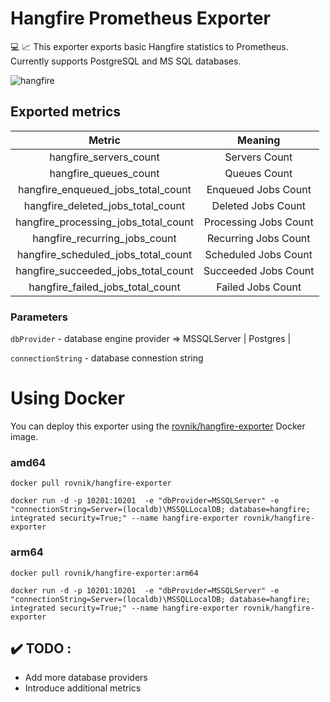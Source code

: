 # Hangfire Prometheus Exporter
:computer: :chart_with_upwards_trend: This exporter exports basic Hangfire statistics to Prometheus. Currently supports PostgreSQL and MS SQL databases.

![hangfire](https://github.com/user-attachments/assets/0167c37a-afc1-46e9-80c0-26b209bcad36)

## Exported metrics
|Metric |Meaning |
| :---:   | :---: |
| hangfire_servers_count | Servers Count   | 
| hangfire_queues_count | Queues Count   | 
| hangfire_enqueued_jobs_total_count | Enqueued Jobs Count   | 
| hangfire_deleted_jobs_total_count | Deleted Jobs Count   | 
| hangfire_processing_jobs_total_count | Processing Jobs Count   | 
| hangfire_recurring_jobs_count | Recurring Jobs Count   | 
| hangfire_scheduled_jobs_total_count | Scheduled Jobs Count   | 
| hangfire_succeeded_jobs_total_count | Succeeded Jobs Count   | 
| hangfire_failed_jobs_total_count | Failed Jobs Count   | 

### Parameters
`dbProvider` - database engine provider => MSSQLServer | Postgres |

`connectionString` - database connestion string 

# Using Docker

You can deploy this exporter using the [rovnik/hangfire-exporter](https://hub.docker.com/r/rovnik/hangfire-exporter) Docker image.

### amd64
```
docker pull rovnik/hangfire-exporter

docker run -d -p 10201:10201  -e "dbProvider=MSSQLServer" -e "connectionString=Server=(localdb)\MSSQLLocalDB; database=hangfire; integrated security=True;" --name hangfire-exporter rovnik/hangfire-exporter
```
### arm64
```
docker pull rovnik/hangfire-exporter:arm64

docker run -d -p 10201:10201  -e "dbProvider=MSSQLServer" -e "connectionString=Server=(localdb)\MSSQLLocalDB; database=hangfire; integrated security=True;" --name hangfire-exporter rovnik/hangfire-exporter
```

## :heavy_check_mark: TODO : 
- Add more database providers
- Introduce additional metrics 

